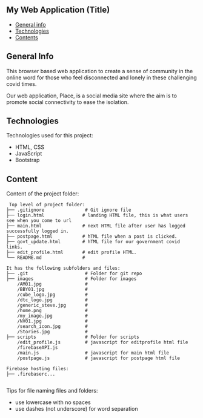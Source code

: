 ## My Web Application (Title)

* [General info](#general-info)
* [Technologies](#technologies)
* [Contents](#content)

## General Info
This browser based web application to create a sense of community in the online word for those who feel disconnected and lonely in these challenging covid times.

Our web application, Place, is a social media site where the aim is to promote social connectivity to ease the isolation.




## Technologies
Technologies used for this project:
* HTML, CSS
* JavaScript
* Bootstrap 
	
## Content
Content of the project folder:

```
 Top level of project folder: 
├── .gitignore               # Git ignore file
├── login.html              # landing HTML file, this is what users see when you come to url
├── main.html               # next HTML file after user has logged successfully logged in.
├── postpage.html           # hTML file when a post is clicked.
├── govt_update.html        # hTML file for our government covid links.
├── edit_profile.html       # edit profile HTML.
└── README.md               #

It has the following subfolders and files:
├── .git                     # Folder for git repo
├── images                   # Folder for images
    /AM01.jpg                # 
    /BBY01.jpg               #
    /cube_logo.jpg           #
    /dtc_logo.jpg            #
    /generic_steve.jpg       #
    /home.png                #
    /my_image.jpg            #
    /NV01.jpg                #
    /search_icon.jpg         #
    /Stories.jpg             #
├── scripts                  # Folder for scripts
    /edit_profile.js         # javascript for editprofile html file
    /firebaseAPI.js          
    /main.js                 # javascript for main html file
    /postpage.js             # javascript for postpage html file

Firebase hosting files: 
├── .firebaserc...


```

Tips for file naming files and folders:
* use lowercase with no spaces
* use dashes (not underscore) for word separation

